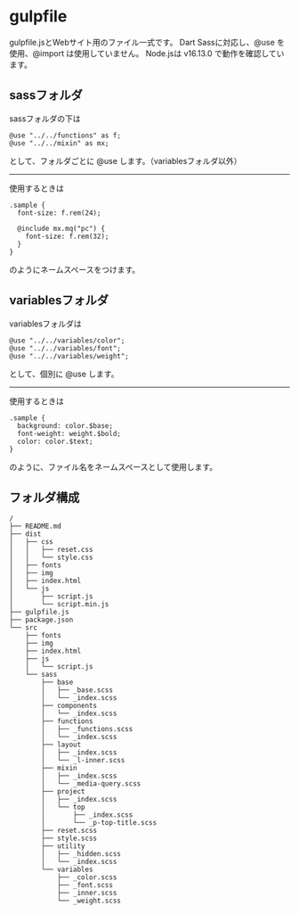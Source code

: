 # gulpfile

gulpfile.jsとWebサイト用のファイル一式です。
Dart Sassに対応し、@use を使用、@import は使用していません。
Node.jsは v16.13.0 で動作を確認しています。

## sassフォルダ

sassフォルダの下は

```
@use "../../functions" as f;
@use "../../mixin" as mx;
```

として、フォルダごとに @use します。（variablesフォルダ以外）

---

使用するときは

```
.sample {
  font-size: f.rem(24);

  @include mx.mq("pc") {
    font-size: f.rem(32);
  }
}
```

のようにネームスペースをつけます。

## variablesフォルダ

variablesフォルダは

```
@use "../../variables/color";
@use "../../variables/font";
@use "../../variables/weight";
```

として、個別に @use します。

---

使用するときは

```
.sample {
  background: color.$base;
  font-weight: weight.$bold;
  color: color.$text;
}
```

のように、ファイル名をネームスペースとして使用します。

## フォルダ構成

```
/
├── README.md
├── dist
│   ├── css
│   │   ├── reset.css
│   │   └── style.css
│   ├── fonts
│   ├── img
│   ├── index.html
│   └── js
│       ├── script.js
│       └── script.min.js
├── gulpfile.js
├── package.json
└── src
    ├── fonts
    ├── img
    ├── index.html
    ├── js
    │   └── script.js
    └── sass
        ├── base
        │   ├── _base.scss
        │   └── _index.scss
        ├── components
        │   └── _index.scss
        ├── functions
        │   ├── _functions.scss
        │   └── _index.scss
        ├── layout
        │   ├── _index.scss
        │   └── _l-inner.scss
        ├── mixin
        │   ├── _index.scss
        │   └── _media-query.scss
        ├── project
        │   ├── _index.scss
        │   └── top
        │       ├── _index.scss
        │       └── _p-top-title.scss
        ├── reset.scss
        ├── style.scss
        ├── utility
        │   ├── _hidden.scss
        │   └── _index.scss
        └── variables
            ├── _color.scss
            ├── _font.scss
            ├── _inner.scss
            └── _weight.scss
```
